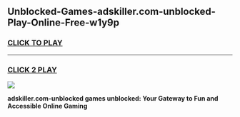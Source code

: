 
## Unblocked-Games-adskiller.com-unblocked-Play-Online-Free-w1y9p
<h3>
<a href="https://premium76.site?title=adskiller.com-unblocked&ref=26A">CLICK TO PLAY</a></h3>
<hr>

<h3>
<a href="https://premium76.site?title=adskiller.com-unblocked&ref=26A">CLICK 2 PLAY</a>
  
</h3>

<a href="https://premium76.site?title=adskiller.com-unblocked&ref=26A"><img src="https://clearcache.store/games.png"></a>


**adskiller.com-unblocked games unblocked: Your Gateway to Fun and Accessible Online Gaming**
